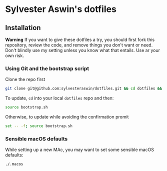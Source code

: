 # Sylvester Aswin's dotfiles

## Installation
**Warning** If you want to give these dotfiles a try, you should first fork this repository, review the code, and remove things you don't want or need. Don't blindly use my setting unless you know what that entails. Use ar your own risk.

### Using Git and the bootstrap script
Clone the repo first
```bash
git clone git@github.com:sylvesteraswin/dotfiles.git && cd dotfiles && source bootstrap.sh
```

To update, `cd` into your local `dotfiles` repo and then:
```bash
source bootstrap.sh
```

Otherwise, to update while avoiding the confirmation promit
```bash
set -- -f; source bootstrap.sh
```

### Sensible macOS defaults
While setting up a new MAc, you may want to set some sensible macOS defaults:
```bash
./.macos
```